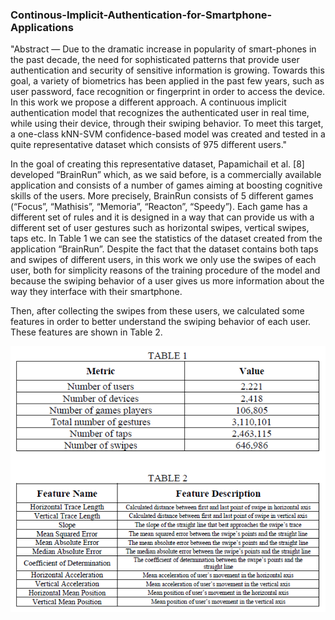 ### Continous-Implicit-Authentication-for-Smartphone-Applications

"Abstract — Due to the dramatic increase in popularity of smart-phones in the past decade, the need for sophisticated patterns that provide user authentication and security of sensitive information is growing. Towards this goal, a variety of biometrics has been applied in the past few years, such as user password, face recognition or fingerprint in order to access the device. In this work we propose a different approach. A continuous implicit authentication model that recognizes the authenticated user in real time, while using their device, through their swiping behavior. To meet this target, a one-class kNN-SVM confidence-based model was created and tested in a quite representative dataset which consists of 975 different users."

In the goal of creating this representative dataset, Papamichail et al. [8] developed “BrainRun” which, as we said before, is a commercially available application and consists of a number of games aiming at boosting cognitive skills of the users. More precisely, BrainRun consists of 5 different games (“Focus”, “Mathisis”, “Memoria”, “Reacton”, “Speedy”). Each game has a different set of rules and it is designed in a way that can provide us with a different set of user gestures such as horizontal swipes, vertical swipes, taps etc. In Table 1 we can see the statistics of the dataset created from the application “BrainRun”. Despite the fact that the dataset contains both taps and swipes of different users, in this work we only use the swipes of each user, both for simplicity reasons of the training procedure of the model and because the swiping behavior of a user gives us more information about the way they interface with their smartphone.

Then, after collecting the swipes from these users, we calculated some features in order to better understand the swiping behavior of each user. These features are shown in Table 2.

![photo](Screenshot_2.png)
